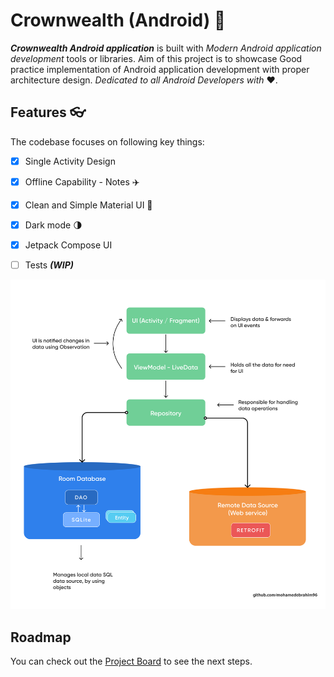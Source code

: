# Crownwealth (Android) 📱

_**Crownwealth Android application**_ is built with _Modern Android application development_ tools or libraries. 
Aim of this project is to showcase Good practice implementation of Android application development with proper architecture design. 
_Dedicated to all Android Developers with_ ❤️.

## Features  👓

The codebase focuses on following key things:

- [x] Single Activity Design
- [x] Offline Capability - Notes ✈️
- [x] Clean and Simple Material UI 🎨
- [x] Dark mode 🌗
- [x] Jetpack Compose UI
- [ ] Tests ***(WIP)***



![MVVM Architecture](docs/media/mvvm-arch.jpg)

## Roadmap

You can check out the [Project Board](https://github.com/mohamedebrahim96/CrownWealth/projects/1) to see the next steps.
